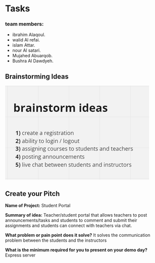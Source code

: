 # Tasks

### team members:
* ibrahim Alaqoul.
* walid Al refai.
* islam Attar.
* nour Al satari.
* Mujahed Abuarqob.
* Bushra Al Dawdyeh.

## Brainstorming Ideas
![](./assets/brainstorm.png)

## Create your Pitch
 **Name of Project:** Student Portal

**Summary of idea:** Teacher/student portal that allows teachers to post announcements/tasks and students to comment and submit their assignments and students can connect with teachers via chat.

**What problem or pain point does it solve?** It solves the communication problem between the students and the instructors


**What is the minimum required for you to present on your demo day?** Express server